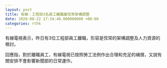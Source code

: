 ```yaml
---
layout: post
title: 有線：工程部3名員工離職屬恆常架構調整
date: 2020-08-22 17:34:48.000000000 +08:00
categories: rthk
---
```


有線電視表示，昨日有3位工程部員工離職，形容是恆常的架構調整及人力資源的檢討。

回應指，對於離職員工，有線電視已按照勞工法例作出合理和充足的補償，又說有關安排不會影響新聞部的日常運作。
